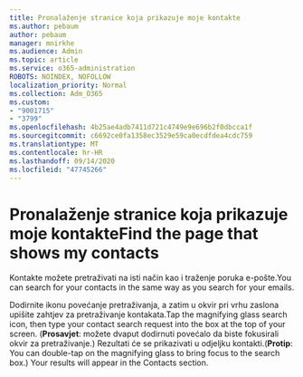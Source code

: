 ```yaml
---
title: Pronalaženje stranice koja prikazuje moje kontakte
ms.author: pebaum
author: pebaum
manager: mnirkhe
ms.audience: Admin
ms.topic: article
ms.service: o365-administration
ROBOTS: NOINDEX, NOFOLLOW
localization_priority: Normal
ms.collection: Adm_O365
ms.custom:
- "9001715"
- "3799"
ms.openlocfilehash: 4b25ae4adb7411d721c4749e9e696b2f0dbcca1f
ms.sourcegitcommit: c6692ce0fa1358ec3529e59ca0ecdfdea4cdc759
ms.translationtype: MT
ms.contentlocale: hr-HR
ms.lasthandoff: 09/14/2020
ms.locfileid: "47745266"
---
```

# <a name="find-the-page-that-shows-my-contacts"></a><span data-ttu-id="c5755-102">Pronalaženje stranice koja prikazuje moje kontakte</span><span class="sxs-lookup"><span data-stu-id="c5755-102">Find the page that shows my contacts</span></span>

<span data-ttu-id="c5755-103">Kontakte možete pretraživati na isti način kao i traženje poruka e-pošte.</span><span class="sxs-lookup"><span data-stu-id="c5755-103">You can search for your contacts in the same way as you search for your emails.</span></span>
 
<span data-ttu-id="c5755-104">Dodirnite ikonu povećanje pretraživanja, a zatim u okvir pri vrhu zaslona upišite zahtjev za pretraživanje kontakata.</span><span class="sxs-lookup"><span data-stu-id="c5755-104">Tap the magnifying glass search icon, then type your contact search request into the box at the top of your screen.</span></span> <span data-ttu-id="c5755-105">(**Prosavjet**: možete dvaput dodirnuti povećalo da biste fokusirali okvir za pretraživanje.) Rezultati će se prikazivati u odjeljku kontakti.</span><span class="sxs-lookup"><span data-stu-id="c5755-105">(**Protip**: You can double-tap on the magnifying glass to bring focus to the search box.) Your results will appear in the Contacts section.</span></span>
